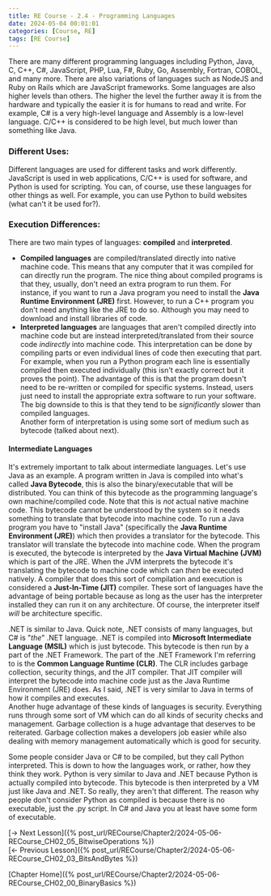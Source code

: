 ```yaml
---
title: RE Course - 2.4 - Programming Languages
date: 2024-05-04 00:01:01
categories: [Course, RE]
tags: [RE Course]
---
```


There are many different programming languages including Python, Java, C, C++, C#, JavaScript, PHP, Lua, F#, Ruby, Go, Assembly, Fortran, COBOL, and many more. There are also variations of languages such as NodeJS and Ruby on Rails which are JavaScript frameworks. Some languages are also higher levels than others. The higher the level the further away it is from the hardware and typically the easier it is for humans to read and write. For example, C# is a very high-level language and Assembly is a low-level language. C/C++ is considered to be high level, but much lower than something like Java.

### Different Uses:

Different languages are used for different tasks and work differently. JavaScript is used in web applications, C/C++ is used for software, and Python is used for scripting. You can, of course, use these languages for other things as well. For example, you can use Python to build websites (what can't it be used for?).

### Execution Differences:

There are two main types of languages: **compiled** and **interpreted**.
* **Compiled languages** are compiled/translated directly into native machine code. This means that any computer that it was compiled for can directly run the program. The nice thing about compiled programs is that they, usually, don't need an extra program to run them. For instance, if you want to run a Java program you need to install the **Java Runtime Environment (JRE)** first. However, to run a C++ program you don't need anything like the JRE to do so. Although you may need to download and install libraries of code.  
* **Interpreted languages** are languages that aren't compiled directly into machine code but are instead interpreted/translated from their source code *indirectly* into machine code. This interpretation can be done by compiling parts or even individual lines of code then executing that part. For example, when you run a Python program each line is essentially compiled then executed individually (this isn't exactly correct but it proves the point). The advantage of this is that the program doesn't need to be re-written or compiled for specific systems. Instead, users just need to install the appropriate extra software to run your software. The big downside to this is that they tend to be *significantly* slower than compiled languages.  
Another form of interpretation is using some sort of medium such as bytecode (talked about next).

#### Intermediate Languages

It's extremely important to talk about intermediate languages. Let's use Java as an example. A program written in Java is compiled into what's called **Java Bytecode**, this is also the binary/executable that will be distributed. You can think of this bytecode as the programming language's own machine/compiled code. Note that this is *not* actual native machine code. This bytecode cannot be understood by the system so it needs something to translate that bytecode into machine code. To run a Java program you have to "install Java" (specifically the **Java Runtime Environment (JRE)**) which then provides a translator for the bytecode. This translator will translate the bytecode into machine code. When the program is executed, the bytecode is interpreted by the **Java Virtual Machine (JVM)** which is part of the JRE. When the JVM interprets the bytecode it's translating the bytecode to machine code which can *then* be executed natively. A compiler that does this sort of compilation and execution is considered a **Just-In-Time (JIT)** compiler. These sort of languages have the advantage of being portable because as long as the user has the interpreter installed they can run it on any architecture. Of course, the interpreter itself *will* be architecture specific.

.NET is similar to Java. Quick note, .NET consists of many languages, but C# is "*the*" .NET language. .NET is compiled into **Microsoft Intermediate Language (MSIL)** which is just bytecode. This bytecode is then run by a part of the .NET Framework. The part of the .NET Framework I'm referring to is the **Common Language Runtime (CLR)**. The CLR includes garbage collection, security things, and the JIT compiler. That JIT compiler will interpret the bytecode into machine code just as the Java Runtime Environment (JRE) does. As I said, .NET is very similar to Java in terms of how it compiles and executes.  
Another huge advantage of these kinds of languages is security. Everything runs through some sort of VM which can do all kinds of security checks and management. Garbage collection is a huge advantage that deserves to be reiterated. Garbage collection makes a developers job easier while also dealing with memory management automatically which is good for security.

Some people consider Java or C# to be compiled, but they call Python interpreted. This is down to how the languages work, or rather, how they think they work. Python is very similar to Java and .NET because Python is actually compiled into bytecode. This bytecode is then interpreted by a VM just like Java and .NET. So really, they aren't that different. The reason why people don't consider Python as compiled is because there is no executable, just the .py script. In C# and Java you at least have some form of executable.

[-> Next Lesson]({% post_url/RECourse/Chapter2/2024-05-06-RECourse_CH02_05_BitwiseOperations %})  
[<- Previous Lesson]({% post_url/RECourse/Chapter2/2024-05-06-RECourse_CH02_03_BitsAndBytes %})  

[Chapter Home]({% post_url/RECourse/Chapter2/2024-05-06-RECourse_CH02_00_BinaryBasics %})  
